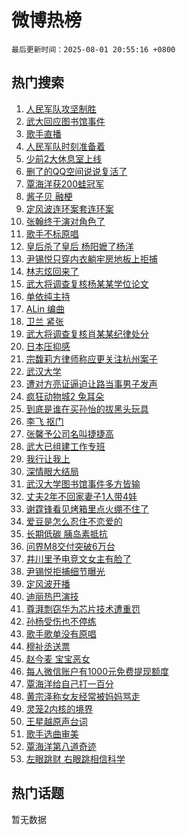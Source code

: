 # 微博热榜

`最后更新时间：2025-08-01 20:55:16 +0800`

## 热门搜索

1. [人民军队攻坚制胜](https://m.weibo.cn/search?containerid=100103type%3D1%26t%3D10%26q%3D%23%E4%BA%BA%E6%B0%91%E5%86%9B%E9%98%9F%E6%94%BB%E5%9D%9A%E5%88%B6%E8%83%9C%23&stream_entry_id=51&isnewpage=1&extparam=seat%3D1%26c_type%3D51%26q%3D%2523%25E4%25BA%25BA%25E6%25B0%2591%25E5%2586%259B%25E9%2598%259F%25E6%2594%25BB%25E5%259D%259A%25E5%2588%25B6%25E8%2583%259C%2523%26dgr%3D0%26cate%3D10103%26stream_entry_id%3D51%26filter_type%3Drealtimehot%26pos%3D0%26display_time%3D1754052915%26pre_seqid%3D17540529151400247659133)
1. [武大回应图书馆事件](https://m.weibo.cn/search?containerid=100103type%3D1%26t%3D10%26q%3D%23%E6%AD%A6%E5%A4%A7%E5%9B%9E%E5%BA%94%E5%9B%BE%E4%B9%A6%E9%A6%86%E4%BA%8B%E4%BB%B6%23&stream_entry_id=31&isnewpage=1&extparam=seat%3D1%26c_type%3D31%26flag%3D4%26band_rank%3D1%26cate%3D5001%26lcate%3D5001%26stream_entry_id%3D31%26q%3D%2523%25E6%25AD%25A6%25E5%25A4%25A7%25E5%259B%259E%25E5%25BA%2594%25E5%259B%25BE%25E4%25B9%25A6%25E9%25A6%2586%25E4%25BA%258B%25E4%25BB%25B6%2523%26dgr%3D0%26realpos%3D1%26filter_type%3Drealtimehot%26pos%3D0%26display_time%3D1754052915%26pre_seqid%3D17540529151400247659133)
1. [歌手直播](https://m.weibo.cn/search?containerid=100103type%3D1%26t%3D10%26q%3D%E6%AD%8C%E6%89%8B%E7%9B%B4%E6%92%AD&stream_entry_id=31&isnewpage=1&extparam=seat%3D1%26c_type%3D31%26flag%3D2%26band_rank%3D2%26cate%3D5001%26lcate%3D5001%26stream_entry_id%3D31%26q%3D%25E6%25AD%258C%25E6%2589%258B%25E7%259B%25B4%25E6%2592%25AD%26dgr%3D0%26realpos%3D2%26filter_type%3Drealtimehot%26pos%3D1%26display_time%3D1754052915%26pre_seqid%3D17540529151400247659133)
1. [人民军队时刻准备着](https://m.weibo.cn/search?containerid=100103type%3D1%26t%3D10%26q%3D%23%E4%BA%BA%E6%B0%91%E5%86%9B%E9%98%9F%E6%97%B6%E5%88%BB%E5%87%86%E5%A4%87%E7%9D%80%23&stream_entry_id=31&isnewpage=1&extparam=seat%3D1%26c_type%3D31%26flag%3D0%26band_rank%3D3%26cate%3D5001%26lcate%3D5001%26stream_entry_id%3D31%26q%3D%2523%25E4%25BA%25BA%25E6%25B0%2591%25E5%2586%259B%25E9%2598%259F%25E6%2597%25B6%25E5%2588%25BB%25E5%2587%2586%25E5%25A4%2587%25E7%259D%2580%2523%26dgr%3D0%26realpos%3D3%26filter_type%3Drealtimehot%26pos%3D2%26display_time%3D1754052915%26pre_seqid%3D17540529151400247659133)
1. [少前2大休息室上线](https://m.weibo.cn/search?containerid=100103type%3D1%26t%3D10%26q%3D%23%E5%B0%91%E5%89%8D2%E5%A4%A7%E4%BC%91%E6%81%AF%E5%AE%A4%E4%B8%8A%E7%BA%BF%23&stream_entry_id=31&isnewpage=1&extparam=seat%3D1%26c_type%3D31%26band_rank%3D4%26cate%3D5001%26lcate%3D5001%26stream_entry_id%3D31%26topic_ad%3D1%26q%3D%2523%25E5%25B0%2591%25E5%2589%258D2%25E5%25A4%25A7%25E4%25BC%2591%25E6%2581%25AF%25E5%25AE%25A4%25E4%25B8%258A%25E7%25BA%25BF%2523%26dgr%3D0%26adid%3D295136%26is_ad_pos%3D1%26filter_type%3Drealtimehot%26pos%3D3%26display_time%3D1754052915%26pre_seqid%3D17540529151400247659133)
1. [删了的QQ空间说说复活了](https://m.weibo.cn/search?containerid=100103type%3D1%26t%3D10%26q%3D%E5%88%A0%E4%BA%86%E7%9A%84QQ%E7%A9%BA%E9%97%B4%E8%AF%B4%E8%AF%B4%E5%A4%8D%E6%B4%BB%E4%BA%86&stream_entry_id=31&isnewpage=1&extparam=seat%3D1%26c_type%3D31%26flag%3D1%26band_rank%3D4%26cate%3D5001%26lcate%3D5001%26stream_entry_id%3D31%26q%3D%25E5%2588%25A0%25E4%25BA%2586%25E7%259A%2584QQ%25E7%25A9%25BA%25E9%2597%25B4%25E8%25AF%25B4%25E8%25AF%25B4%25E5%25A4%258D%25E6%25B4%25BB%25E4%25BA%2586%26dgr%3D0%26realpos%3D4%26filter_type%3Drealtimehot%26pos%3D4%26display_time%3D1754052915%26pre_seqid%3D17540529151400247659133)
1. [覃海洋获200蛙冠军](https://m.weibo.cn/search?containerid=100103type%3D1%26t%3D10%26q%3D%23%E8%A6%83%E6%B5%B7%E6%B4%8B%E8%8E%B7200%E8%9B%99%E5%86%A0%E5%86%9B%23&stream_entry_id=31&isnewpage=1&extparam=seat%3D1%26c_type%3D31%26flag%3D1%26band_rank%3D5%26cate%3D5001%26lcate%3D5001%26stream_entry_id%3D31%26q%3D%2523%25E8%25A6%2583%25E6%25B5%25B7%25E6%25B4%258B%25E8%258E%25B7200%25E8%259B%2599%25E5%2586%25A0%25E5%2586%259B%2523%26dgr%3D0%26realpos%3D5%26filter_type%3Drealtimehot%26pos%3D5%26display_time%3D1754052915%26pre_seqid%3D17540529151400247659133)
1. [酱子贝 融梗](https://m.weibo.cn/search?containerid=100103type%3D1%26t%3D10%26q%3D%E9%85%B1%E5%AD%90%E8%B4%9D+%E8%9E%8D%E6%A2%97&stream_entry_id=31&isnewpage=1&extparam=seat%3D1%26c_type%3D31%26flag%3D1%26band_rank%3D6%26cate%3D5001%26lcate%3D5001%26stream_entry_id%3D31%26q%3D%25E9%2585%25B1%25E5%25AD%2590%25E8%25B4%259D%2520%25E8%259E%258D%25E6%25A2%2597%26dgr%3D0%26realpos%3D6%26filter_type%3Drealtimehot%26pos%3D6%26display_time%3D1754052915%26pre_seqid%3D17540529151400247659133)
1. [定风波连环案套连环案](https://m.weibo.cn/search?containerid=100103type%3D1%26t%3D10%26q%3D%23%E5%AE%9A%E9%A3%8E%E6%B3%A2%E8%BF%9E%E7%8E%AF%E6%A1%88%E5%A5%97%E8%BF%9E%E7%8E%AF%E6%A1%88%23&stream_entry_id=31&isnewpage=1&extparam=seat%3D1%26c_type%3D31%26band_rank%3D7%26cate%3D5001%26lcate%3D5001%26stream_entry_id%3D31%26q%3D%2523%25E5%25AE%259A%25E9%25A3%258E%25E6%25B3%25A2%25E8%25BF%259E%25E7%258E%25AF%25E6%25A1%2588%25E5%25A5%2597%25E8%25BF%259E%25E7%258E%25AF%25E6%25A1%2588%2523%26dgr%3D0%26adid%3D295544%26is_ad_pos%3D1%26filter_type%3Drealtimehot%26pos%3D7%26display_time%3D1754052915%26pre_seqid%3D17540529151400247659133)
1. [张翰终于演对角色了](https://m.weibo.cn/search?containerid=100103type%3D1%26t%3D10%26q%3D%E5%BC%A0%E7%BF%B0%E7%BB%88%E4%BA%8E%E6%BC%94%E5%AF%B9%E8%A7%92%E8%89%B2%E4%BA%86&stream_entry_id=31&isnewpage=1&extparam=seat%3D1%26c_type%3D31%26flag%3D2%26band_rank%3D7%26cate%3D5001%26lcate%3D5001%26stream_entry_id%3D31%26q%3D%25E5%25BC%25A0%25E7%25BF%25B0%25E7%25BB%2588%25E4%25BA%258E%25E6%25BC%2594%25E5%25AF%25B9%25E8%25A7%2592%25E8%2589%25B2%25E4%25BA%2586%26dgr%3D0%26realpos%3D7%26filter_type%3Drealtimehot%26pos%3D8%26display_time%3D1754052915%26pre_seqid%3D17540529151400247659133)
1. [歌手不标原唱](https://m.weibo.cn/search?containerid=100103type%3D1%26t%3D10%26q%3D%E6%AD%8C%E6%89%8B%E4%B8%8D%E6%A0%87%E5%8E%9F%E5%94%B1&stream_entry_id=31&isnewpage=1&extparam=seat%3D1%26c_type%3D31%26flag%3D1%26band_rank%3D8%26cate%3D5001%26lcate%3D5001%26stream_entry_id%3D31%26q%3D%25E6%25AD%258C%25E6%2589%258B%25E4%25B8%258D%25E6%25A0%2587%25E5%258E%259F%25E5%2594%25B1%26dgr%3D0%26realpos%3D8%26filter_type%3Drealtimehot%26pos%3D9%26display_time%3D1754052915%26pre_seqid%3D17540529151400247659133)
1. [皇后杀了皇后 杨阳嬷了杨洋](https://m.weibo.cn/search?containerid=100103type%3D1%26t%3D10%26q%3D%E7%9A%87%E5%90%8E%E6%9D%80%E4%BA%86%E7%9A%87%E5%90%8E+%E6%9D%A8%E9%98%B3%E5%AC%B7%E4%BA%86%E6%9D%A8%E6%B4%8B&stream_entry_id=31&isnewpage=1&extparam=seat%3D1%26c_type%3D31%26flag%3D2%26band_rank%3D9%26cate%3D5001%26lcate%3D5001%26stream_entry_id%3D31%26q%3D%25E7%259A%2587%25E5%2590%258E%25E6%259D%2580%25E4%25BA%2586%25E7%259A%2587%25E5%2590%258E%2520%25E6%259D%25A8%25E9%2598%25B3%25E5%25AC%25B7%25E4%25BA%2586%25E6%259D%25A8%25E6%25B4%258B%26dgr%3D0%26realpos%3D9%26filter_type%3Drealtimehot%26pos%3D10%26display_time%3D1754052915%26pre_seqid%3D17540529151400247659133)
1. [尹锡悦只穿内衣躺牢房地板上拒捕](https://m.weibo.cn/search?containerid=100103type%3D1%26t%3D10%26q%3D%23%E5%B0%B9%E9%94%A1%E6%82%A6%E5%8F%AA%E7%A9%BF%E5%86%85%E8%A1%A3%E8%BA%BA%E7%89%A2%E6%88%BF%E5%9C%B0%E6%9D%BF%E4%B8%8A%E6%8B%92%E6%8D%95%23&stream_entry_id=31&isnewpage=1&extparam=seat%3D1%26c_type%3D31%26flag%3D1%26band_rank%3D10%26cate%3D5001%26lcate%3D5001%26stream_entry_id%3D31%26q%3D%2523%25E5%25B0%25B9%25E9%2594%25A1%25E6%2582%25A6%25E5%258F%25AA%25E7%25A9%25BF%25E5%2586%2585%25E8%25A1%25A3%25E8%25BA%25BA%25E7%2589%25A2%25E6%2588%25BF%25E5%259C%25B0%25E6%259D%25BF%25E4%25B8%258A%25E6%258B%2592%25E6%258D%2595%2523%26dgr%3D0%26realpos%3D10%26filter_type%3Drealtimehot%26pos%3D11%26display_time%3D1754052915%26pre_seqid%3D17540529151400247659133)
1. [林志炫回来了](https://m.weibo.cn/search?containerid=100103type%3D1%26t%3D10%26q%3D%E6%9E%97%E5%BF%97%E7%82%AB%E5%9B%9E%E6%9D%A5%E4%BA%86&stream_entry_id=31&isnewpage=1&extparam=seat%3D1%26c_type%3D31%26flag%3D1%26band_rank%3D11%26cate%3D5001%26lcate%3D5001%26stream_entry_id%3D31%26q%3D%25E6%259E%2597%25E5%25BF%2597%25E7%2582%25AB%25E5%259B%259E%25E6%259D%25A5%25E4%25BA%2586%26dgr%3D0%26realpos%3D11%26filter_type%3Drealtimehot%26pos%3D12%26display_time%3D1754052915%26pre_seqid%3D17540529151400247659133)
1. [武大将调查复核杨某某学位论文](https://m.weibo.cn/search?containerid=100103type%3D1%26t%3D10%26q%3D%23%E6%AD%A6%E5%A4%A7%E5%B0%86%E8%B0%83%E6%9F%A5%E5%A4%8D%E6%A0%B8%E6%9D%A8%E6%9F%90%E6%9F%90%E5%AD%A6%E4%BD%8D%E8%AE%BA%E6%96%87%23&stream_entry_id=31&isnewpage=1&extparam=seat%3D1%26c_type%3D31%26flag%3D0%26band_rank%3D12%26cate%3D5001%26lcate%3D5001%26stream_entry_id%3D31%26q%3D%2523%25E6%25AD%25A6%25E5%25A4%25A7%25E5%25B0%2586%25E8%25B0%2583%25E6%259F%25A5%25E5%25A4%258D%25E6%25A0%25B8%25E6%259D%25A8%25E6%259F%2590%25E6%259F%2590%25E5%25AD%25A6%25E4%25BD%258D%25E8%25AE%25BA%25E6%2596%2587%2523%26dgr%3D0%26realpos%3D12%26filter_type%3Drealtimehot%26pos%3D13%26display_time%3D1754052915%26pre_seqid%3D17540529151400247659133)
1. [单依纯主持](https://m.weibo.cn/search?containerid=100103type%3D1%26t%3D10%26q%3D%23%E5%8D%95%E4%BE%9D%E7%BA%AF%E4%B8%BB%E6%8C%81%23&stream_entry_id=31&isnewpage=1&extparam=seat%3D1%26c_type%3D31%26flag%3D1%26band_rank%3D13%26cate%3D5001%26lcate%3D5001%26stream_entry_id%3D31%26q%3D%2523%25E5%258D%2595%25E4%25BE%259D%25E7%25BA%25AF%25E4%25B8%25BB%25E6%258C%2581%2523%26dgr%3D0%26realpos%3D13%26filter_type%3Drealtimehot%26pos%3D14%26display_time%3D1754052915%26pre_seqid%3D17540529151400247659133)
1. [ALin 编曲](https://m.weibo.cn/search?containerid=100103type%3D1%26t%3D10%26q%3DALin+%E7%BC%96%E6%9B%B2&stream_entry_id=31&isnewpage=1&extparam=seat%3D1%26c_type%3D31%26flag%3D1%26band_rank%3D14%26cate%3D5001%26lcate%3D5001%26stream_entry_id%3D31%26q%3DALin%2520%25E7%25BC%2596%25E6%259B%25B2%26dgr%3D0%26realpos%3D14%26filter_type%3Drealtimehot%26pos%3D15%26display_time%3D1754052915%26pre_seqid%3D17540529151400247659133)
1. [卫兰 紧张](https://m.weibo.cn/search?containerid=100103type%3D1%26t%3D10%26q%3D%E5%8D%AB%E5%85%B0+%E7%B4%A7%E5%BC%A0&stream_entry_id=31&isnewpage=1&extparam=seat%3D1%26c_type%3D31%26flag%3D1%26band_rank%3D15%26cate%3D5001%26lcate%3D5001%26stream_entry_id%3D31%26q%3D%25E5%258D%25AB%25E5%2585%25B0%2520%25E7%25B4%25A7%25E5%25BC%25A0%26dgr%3D0%26realpos%3D15%26filter_type%3Drealtimehot%26pos%3D16%26display_time%3D1754052915%26pre_seqid%3D17540529151400247659133)
1. [武大将调查复核肖某某纪律处分](https://m.weibo.cn/search?containerid=100103type%3D1%26t%3D10%26q%3D%23%E6%AD%A6%E5%A4%A7%E5%B0%86%E8%B0%83%E6%9F%A5%E5%A4%8D%E6%A0%B8%E8%82%96%E6%9F%90%E6%9F%90%E7%BA%AA%E5%BE%8B%E5%A4%84%E5%88%86%23&stream_entry_id=31&isnewpage=1&extparam=seat%3D1%26c_type%3D31%26flag%3D0%26band_rank%3D16%26cate%3D5001%26lcate%3D5001%26stream_entry_id%3D31%26q%3D%2523%25E6%25AD%25A6%25E5%25A4%25A7%25E5%25B0%2586%25E8%25B0%2583%25E6%259F%25A5%25E5%25A4%258D%25E6%25A0%25B8%25E8%2582%2596%25E6%259F%2590%25E6%259F%2590%25E7%25BA%25AA%25E5%25BE%258B%25E5%25A4%2584%25E5%2588%2586%2523%26dgr%3D0%26realpos%3D16%26filter_type%3Drealtimehot%26pos%3D17%26display_time%3D1754052915%26pre_seqid%3D17540529151400247659133)
1. [日本压抑感](https://m.weibo.cn/search?containerid=100103type%3D1%26t%3D10%26q%3D%E6%97%A5%E6%9C%AC%E5%8E%8B%E6%8A%91%E6%84%9F&stream_entry_id=31&isnewpage=1&extparam=seat%3D1%26c_type%3D31%26flag%3D0%26band_rank%3D17%26cate%3D5001%26lcate%3D5001%26stream_entry_id%3D31%26q%3D%25E6%2597%25A5%25E6%259C%25AC%25E5%258E%258B%25E6%258A%2591%25E6%2584%259F%26dgr%3D0%26realpos%3D17%26filter_type%3Drealtimehot%26pos%3D18%26display_time%3D1754052915%26pre_seqid%3D17540529151400247659133)
1. [宗馥莉方律师称应更关注杭州案子](https://m.weibo.cn/search?containerid=100103type%3D1%26t%3D10%26q%3D%23%E5%AE%97%E9%A6%A5%E8%8E%89%E6%96%B9%E5%BE%8B%E5%B8%88%E7%A7%B0%E5%BA%94%E6%9B%B4%E5%85%B3%E6%B3%A8%E6%9D%AD%E5%B7%9E%E6%A1%88%E5%AD%90%23&stream_entry_id=31&isnewpage=1&extparam=seat%3D1%26c_type%3D31%26flag%3D1%26band_rank%3D18%26cate%3D5001%26lcate%3D5001%26stream_entry_id%3D31%26q%3D%2523%25E5%25AE%2597%25E9%25A6%25A5%25E8%258E%2589%25E6%2596%25B9%25E5%25BE%258B%25E5%25B8%2588%25E7%25A7%25B0%25E5%25BA%2594%25E6%259B%25B4%25E5%2585%25B3%25E6%25B3%25A8%25E6%259D%25AD%25E5%25B7%259E%25E6%25A1%2588%25E5%25AD%2590%2523%26dgr%3D0%26realpos%3D18%26filter_type%3Drealtimehot%26pos%3D19%26display_time%3D1754052915%26pre_seqid%3D17540529151400247659133)
1. [武汉大学](https://m.weibo.cn/search?containerid=100103type%3D1%26t%3D10%26q%3D%E6%AD%A6%E6%B1%89%E5%A4%A7%E5%AD%A6&stream_entry_id=31&isnewpage=1&extparam=seat%3D1%26c_type%3D31%26flag%3D0%26band_rank%3D19%26cate%3D5001%26lcate%3D5001%26stream_entry_id%3D31%26q%3D%25E6%25AD%25A6%25E6%25B1%2589%25E5%25A4%25A7%25E5%25AD%25A6%26dgr%3D0%26realpos%3D19%26filter_type%3Drealtimehot%26pos%3D20%26display_time%3D1754052915%26pre_seqid%3D17540529151400247659133)
1. [遭对方亮证逼迫让路当事男子发声](https://m.weibo.cn/search?containerid=100103type%3D1%26t%3D10%26q%3D%23%E9%81%AD%E5%AF%B9%E6%96%B9%E4%BA%AE%E8%AF%81%E9%80%BC%E8%BF%AB%E8%AE%A9%E8%B7%AF%E5%BD%93%E4%BA%8B%E7%94%B7%E5%AD%90%E5%8F%91%E5%A3%B0%23&stream_entry_id=31&isnewpage=1&extparam=seat%3D1%26c_type%3D31%26flag%3D1%26band_rank%3D20%26cate%3D5001%26lcate%3D5001%26stream_entry_id%3D31%26q%3D%2523%25E9%2581%25AD%25E5%25AF%25B9%25E6%2596%25B9%25E4%25BA%25AE%25E8%25AF%2581%25E9%2580%25BC%25E8%25BF%25AB%25E8%25AE%25A9%25E8%25B7%25AF%25E5%25BD%2593%25E4%25BA%258B%25E7%2594%25B7%25E5%25AD%2590%25E5%258F%2591%25E5%25A3%25B0%2523%26dgr%3D0%26realpos%3D20%26filter_type%3Drealtimehot%26pos%3D21%26display_time%3D1754052915%26pre_seqid%3D17540529151400247659133)
1. [疯狂动物城2 兔耳朵](https://m.weibo.cn/search?containerid=100103type%3D1%26t%3D10%26q%3D%E7%96%AF%E7%8B%82%E5%8A%A8%E7%89%A9%E5%9F%8E2+%E5%85%94%E8%80%B3%E6%9C%B5&stream_entry_id=31&isnewpage=1&extparam=seat%3D1%26c_type%3D31%26flag%3D1%26band_rank%3D21%26cate%3D5001%26lcate%3D5001%26stream_entry_id%3D31%26q%3D%25E7%2596%25AF%25E7%258B%2582%25E5%258A%25A8%25E7%2589%25A9%25E5%259F%258E2%2520%25E5%2585%2594%25E8%2580%25B3%25E6%259C%25B5%26dgr%3D0%26realpos%3D21%26filter_type%3Drealtimehot%26pos%3D22%26display_time%3D1754052915%26pre_seqid%3D17540529151400247659133)
1. [到底是谁在买孙怡的拔黑头玩具](https://m.weibo.cn/search?containerid=100103type%3D1%26t%3D10%26q%3D%E5%88%B0%E5%BA%95%E6%98%AF%E8%B0%81%E5%9C%A8%E4%B9%B0%E5%AD%99%E6%80%A1%E7%9A%84%E6%8B%94%E9%BB%91%E5%A4%B4%E7%8E%A9%E5%85%B7&stream_entry_id=31&isnewpage=1&extparam=seat%3D1%26c_type%3D31%26flag%3D1%26band_rank%3D22%26cate%3D5001%26lcate%3D5001%26stream_entry_id%3D31%26q%3D%25E5%2588%25B0%25E5%25BA%2595%25E6%2598%25AF%25E8%25B0%2581%25E5%259C%25A8%25E4%25B9%25B0%25E5%25AD%2599%25E6%2580%25A1%25E7%259A%2584%25E6%258B%2594%25E9%25BB%2591%25E5%25A4%25B4%25E7%258E%25A9%25E5%2585%25B7%26dgr%3D0%26realpos%3D22%26filter_type%3Drealtimehot%26pos%3D23%26display_time%3D1754052915%26pre_seqid%3D17540529151400247659133)
1. [李飞 抠门](https://m.weibo.cn/search?containerid=100103type%3D1%26t%3D10%26q%3D%E6%9D%8E%E9%A3%9E+%E6%8A%A0%E9%97%A8&stream_entry_id=31&isnewpage=1&extparam=seat%3D1%26c_type%3D31%26flag%3D0%26band_rank%3D23%26cate%3D5001%26lcate%3D5001%26stream_entry_id%3D31%26q%3D%25E6%259D%258E%25E9%25A3%259E%2520%25E6%258A%25A0%25E9%2597%25A8%26dgr%3D0%26realpos%3D23%26filter_type%3Drealtimehot%26pos%3D24%26display_time%3D1754052915%26pre_seqid%3D17540529151400247659133)
1. [张馨予公司名叫捷捷高](https://m.weibo.cn/search?containerid=100103type%3D1%26t%3D10%26q%3D%23%E5%BC%A0%E9%A6%A8%E4%BA%88%E5%85%AC%E5%8F%B8%E5%90%8D%E5%8F%AB%E6%8D%B7%E6%8D%B7%E9%AB%98%23&stream_entry_id=31&isnewpage=1&extparam=seat%3D1%26c_type%3D31%26flag%3D0%26band_rank%3D24%26cate%3D5001%26lcate%3D5001%26stream_entry_id%3D31%26q%3D%2523%25E5%25BC%25A0%25E9%25A6%25A8%25E4%25BA%2588%25E5%2585%25AC%25E5%258F%25B8%25E5%2590%258D%25E5%258F%25AB%25E6%258D%25B7%25E6%258D%25B7%25E9%25AB%2598%2523%26dgr%3D0%26realpos%3D24%26filter_type%3Drealtimehot%26pos%3D25%26display_time%3D1754052915%26pre_seqid%3D17540529151400247659133)
1. [武大已组建工作专班](https://m.weibo.cn/search?containerid=100103type%3D1%26t%3D10%26q%3D%23%E6%AD%A6%E5%A4%A7%E5%B7%B2%E7%BB%84%E5%BB%BA%E5%B7%A5%E4%BD%9C%E4%B8%93%E7%8F%AD%23&stream_entry_id=31&isnewpage=1&extparam=seat%3D1%26c_type%3D31%26flag%3D0%26band_rank%3D25%26cate%3D5001%26lcate%3D5001%26stream_entry_id%3D31%26q%3D%2523%25E6%25AD%25A6%25E5%25A4%25A7%25E5%25B7%25B2%25E7%25BB%2584%25E5%25BB%25BA%25E5%25B7%25A5%25E4%25BD%259C%25E4%25B8%2593%25E7%258F%25AD%2523%26dgr%3D0%26realpos%3D25%26filter_type%3Drealtimehot%26pos%3D26%26display_time%3D1754052915%26pre_seqid%3D17540529151400247659133)
1. [我行让我上](https://m.weibo.cn/search?containerid=100103type%3D1%26t%3D10%26q%3D%E6%88%91%E8%A1%8C%E8%AE%A9%E6%88%91%E4%B8%8A&stream_entry_id=31&isnewpage=1&extparam=seat%3D1%26c_type%3D31%26flag%3D0%26band_rank%3D26%26cate%3D5001%26lcate%3D5001%26stream_entry_id%3D31%26q%3D%25E6%2588%2591%25E8%25A1%258C%25E8%25AE%25A9%25E6%2588%2591%25E4%25B8%258A%26dgr%3D0%26realpos%3D26%26filter_type%3Drealtimehot%26pos%3D27%26display_time%3D1754052915%26pre_seqid%3D17540529151400247659133)
1. [深情眼大结局](https://m.weibo.cn/search?containerid=100103type%3D1%26t%3D10%26q%3D%E6%B7%B1%E6%83%85%E7%9C%BC%E5%A4%A7%E7%BB%93%E5%B1%80&stream_entry_id=31&isnewpage=1&extparam=seat%3D1%26c_type%3D31%26flag%3D1%26band_rank%3D27%26cate%3D5001%26lcate%3D5001%26stream_entry_id%3D31%26q%3D%25E6%25B7%25B1%25E6%2583%2585%25E7%259C%25BC%25E5%25A4%25A7%25E7%25BB%2593%25E5%25B1%2580%26dgr%3D0%26realpos%3D27%26filter_type%3Drealtimehot%26pos%3D28%26display_time%3D1754052915%26pre_seqid%3D17540529151400247659133)
1. [武汉大学图书馆事件多方皆输](https://m.weibo.cn/search?containerid=100103type%3D1%26t%3D10%26q%3D%23%E6%AD%A6%E6%B1%89%E5%A4%A7%E5%AD%A6%E5%9B%BE%E4%B9%A6%E9%A6%86%E4%BA%8B%E4%BB%B6%E5%A4%9A%E6%96%B9%E7%9A%86%E8%BE%93%23&stream_entry_id=31&isnewpage=1&extparam=seat%3D1%26c_type%3D31%26flag%3D0%26band_rank%3D28%26cate%3D5001%26lcate%3D5001%26stream_entry_id%3D31%26q%3D%2523%25E6%25AD%25A6%25E6%25B1%2589%25E5%25A4%25A7%25E5%25AD%25A6%25E5%259B%25BE%25E4%25B9%25A6%25E9%25A6%2586%25E4%25BA%258B%25E4%25BB%25B6%25E5%25A4%259A%25E6%2596%25B9%25E7%259A%2586%25E8%25BE%2593%2523%26dgr%3D0%26realpos%3D28%26filter_type%3Drealtimehot%26pos%3D29%26display_time%3D1754052915%26pre_seqid%3D17540529151400247659133)
1. [丈夫2年不回家妻子1人带4娃](https://m.weibo.cn/search?containerid=100103type%3D1%26t%3D10%26q%3D%23%E4%B8%88%E5%A4%AB2%E5%B9%B4%E4%B8%8D%E5%9B%9E%E5%AE%B6%E5%A6%BB%E5%AD%901%E4%BA%BA%E5%B8%A64%E5%A8%83%23&stream_entry_id=31&isnewpage=1&extparam=seat%3D1%26c_type%3D31%26flag%3D1%26band_rank%3D29%26cate%3D5001%26lcate%3D5001%26stream_entry_id%3D31%26q%3D%2523%25E4%25B8%2588%25E5%25A4%25AB2%25E5%25B9%25B4%25E4%25B8%258D%25E5%259B%259E%25E5%25AE%25B6%25E5%25A6%25BB%25E5%25AD%25901%25E4%25BA%25BA%25E5%25B8%25A64%25E5%25A8%2583%2523%26dgr%3D0%26realpos%3D29%26filter_type%3Drealtimehot%26pos%3D30%26display_time%3D1754052915%26pre_seqid%3D17540529151400247659133)
1. [谢霆锋看见烤箱里点火绷不住了](https://m.weibo.cn/search?containerid=100103type%3D1%26t%3D10%26q%3D%E8%B0%A2%E9%9C%86%E9%94%8B%E7%9C%8B%E8%A7%81%E7%83%A4%E7%AE%B1%E9%87%8C%E7%82%B9%E7%81%AB%E7%BB%B7%E4%B8%8D%E4%BD%8F%E4%BA%86&stream_entry_id=31&isnewpage=1&extparam=seat%3D1%26c_type%3D31%26flag%3D1%26band_rank%3D30%26cate%3D5001%26lcate%3D5001%26stream_entry_id%3D31%26q%3D%25E8%25B0%25A2%25E9%259C%2586%25E9%2594%258B%25E7%259C%258B%25E8%25A7%2581%25E7%2583%25A4%25E7%25AE%25B1%25E9%2587%258C%25E7%2582%25B9%25E7%2581%25AB%25E7%25BB%25B7%25E4%25B8%258D%25E4%25BD%258F%25E4%25BA%2586%26dgr%3D0%26realpos%3D30%26filter_type%3Drealtimehot%26pos%3D31%26display_time%3D1754052915%26pre_seqid%3D17540529151400247659133)
1. [爱豆是怎么忍住不恋爱的](https://m.weibo.cn/search?containerid=100103type%3D1%26t%3D10%26q%3D%E7%88%B1%E8%B1%86%E6%98%AF%E6%80%8E%E4%B9%88%E5%BF%8D%E4%BD%8F%E4%B8%8D%E6%81%8B%E7%88%B1%E7%9A%84&stream_entry_id=31&isnewpage=1&extparam=seat%3D1%26c_type%3D31%26flag%3D0%26band_rank%3D31%26cate%3D5001%26lcate%3D5001%26stream_entry_id%3D31%26q%3D%25E7%2588%25B1%25E8%25B1%2586%25E6%2598%25AF%25E6%2580%258E%25E4%25B9%2588%25E5%25BF%258D%25E4%25BD%258F%25E4%25B8%258D%25E6%2581%258B%25E7%2588%25B1%25E7%259A%2584%26dgr%3D0%26realpos%3D31%26filter_type%3Drealtimehot%26pos%3D32%26display_time%3D1754052915%26pre_seqid%3D17540529151400247659133)
1. [长期低碳 胰岛素抵抗](https://m.weibo.cn/search?containerid=100103type%3D1%26t%3D10%26q%3D%E9%95%BF%E6%9C%9F%E4%BD%8E%E7%A2%B3+%E8%83%B0%E5%B2%9B%E7%B4%A0%E6%8A%B5%E6%8A%97&stream_entry_id=31&isnewpage=1&extparam=seat%3D1%26c_type%3D31%26flag%3D1%26band_rank%3D32%26cate%3D5001%26lcate%3D5001%26stream_entry_id%3D31%26q%3D%25E9%2595%25BF%25E6%259C%259F%25E4%25BD%258E%25E7%25A2%25B3%2520%25E8%2583%25B0%25E5%25B2%259B%25E7%25B4%25A0%25E6%258A%25B5%25E6%258A%2597%26dgr%3D0%26realpos%3D32%26filter_type%3Drealtimehot%26pos%3D33%26display_time%3D1754052915%26pre_seqid%3D17540529151400247659133)
1. [问界M8交付突破6万台](https://m.weibo.cn/search?containerid=100103type%3D1%26t%3D10%26q%3D%23%E9%97%AE%E7%95%8CM8%E4%BA%A4%E4%BB%98%E7%AA%81%E7%A0%B46%E4%B8%87%E5%8F%B0%23&stream_entry_id=31&isnewpage=1&extparam=seat%3D1%26c_type%3D31%26flag%3D1%26band_rank%3D33%26cate%3D5001%26lcate%3D5001%26stream_entry_id%3D31%26q%3D%2523%25E9%2597%25AE%25E7%2595%258CM8%25E4%25BA%25A4%25E4%25BB%2598%25E7%25AA%2581%25E7%25A0%25B46%25E4%25B8%2587%25E5%258F%25B0%2523%26dgr%3D0%26realpos%3D33%26filter_type%3Drealtimehot%26pos%3D34%26display_time%3D1754052915%26pre_seqid%3D17540529151400247659133)
1. [井川里予电竞文女主有脸了](https://m.weibo.cn/search?containerid=100103type%3D1%26t%3D10%26q%3D%23%E4%BA%95%E5%B7%9D%E9%87%8C%E4%BA%88%E7%94%B5%E7%AB%9E%E6%96%87%E5%A5%B3%E4%B8%BB%E6%9C%89%E8%84%B8%E4%BA%86%23&stream_entry_id=31&isnewpage=1&extparam=seat%3D1%26c_type%3D31%26flag%3D1%26band_rank%3D34%26cate%3D5001%26lcate%3D5001%26stream_entry_id%3D31%26q%3D%2523%25E4%25BA%2595%25E5%25B7%259D%25E9%2587%258C%25E4%25BA%2588%25E7%2594%25B5%25E7%25AB%259E%25E6%2596%2587%25E5%25A5%25B3%25E4%25B8%25BB%25E6%259C%2589%25E8%2584%25B8%25E4%25BA%2586%2523%26dgr%3D0%26realpos%3D34%26filter_type%3Drealtimehot%26pos%3D35%26display_time%3D1754052915%26pre_seqid%3D17540529151400247659133)
1. [尹锡悦拒捕细节曝光](https://m.weibo.cn/search?containerid=100103type%3D1%26t%3D10%26q%3D%23%E5%B0%B9%E9%94%A1%E6%82%A6%E6%8B%92%E6%8D%95%E7%BB%86%E8%8A%82%E6%9B%9D%E5%85%89%23&stream_entry_id=31&isnewpage=1&extparam=seat%3D1%26c_type%3D31%26flag%3D1%26band_rank%3D35%26cate%3D5001%26lcate%3D5001%26stream_entry_id%3D31%26q%3D%2523%25E5%25B0%25B9%25E9%2594%25A1%25E6%2582%25A6%25E6%258B%2592%25E6%258D%2595%25E7%25BB%2586%25E8%258A%2582%25E6%259B%259D%25E5%2585%2589%2523%26dgr%3D0%26realpos%3D35%26filter_type%3Drealtimehot%26pos%3D36%26display_time%3D1754052915%26pre_seqid%3D17540529151400247659133)
1. [定风波开播](https://m.weibo.cn/search?containerid=100103type%3D1%26t%3D10%26q%3D%E5%AE%9A%E9%A3%8E%E6%B3%A2%E5%BC%80%E6%92%AD&stream_entry_id=31&isnewpage=1&extparam=seat%3D1%26c_type%3D31%26flag%3D0%26band_rank%3D36%26cate%3D5001%26lcate%3D5001%26stream_entry_id%3D31%26q%3D%25E5%25AE%259A%25E9%25A3%258E%25E6%25B3%25A2%25E5%25BC%2580%25E6%2592%25AD%26dgr%3D0%26realpos%3D36%26filter_type%3Drealtimehot%26pos%3D37%26display_time%3D1754052915%26pre_seqid%3D17540529151400247659133)
1. [迪丽热巴演技](https://m.weibo.cn/search?containerid=100103type%3D1%26t%3D10%26q%3D%23%E8%BF%AA%E4%B8%BD%E7%83%AD%E5%B7%B4%E6%BC%94%E6%8A%80%23&stream_entry_id=31&isnewpage=1&extparam=seat%3D1%26c_type%3D31%26flag%3D1%26band_rank%3D37%26cate%3D5001%26lcate%3D5001%26stream_entry_id%3D31%26q%3D%2523%25E8%25BF%25AA%25E4%25B8%25BD%25E7%2583%25AD%25E5%25B7%25B4%25E6%25BC%2594%25E6%258A%2580%2523%26dgr%3D0%26realpos%3D37%26filter_type%3Drealtimehot%26pos%3D38%26display_time%3D1754052915%26pre_seqid%3D17540529151400247659133)
1. [尊湃剽窃华为芯片技术遭重罚](https://m.weibo.cn/search?containerid=100103type%3D1%26t%3D10%26q%3D%23%E5%B0%8A%E6%B9%83%E5%89%BD%E7%AA%83%E5%8D%8E%E4%B8%BA%E8%8A%AF%E7%89%87%E6%8A%80%E6%9C%AF%E9%81%AD%E9%87%8D%E7%BD%9A%23&stream_entry_id=31&isnewpage=1&extparam=seat%3D1%26c_type%3D31%26flag%3D1%26band_rank%3D38%26cate%3D5001%26lcate%3D5001%26stream_entry_id%3D31%26q%3D%2523%25E5%25B0%258A%25E6%25B9%2583%25E5%2589%25BD%25E7%25AA%2583%25E5%258D%258E%25E4%25B8%25BA%25E8%258A%25AF%25E7%2589%2587%25E6%258A%2580%25E6%259C%25AF%25E9%2581%25AD%25E9%2587%258D%25E7%25BD%259A%2523%26dgr%3D0%26realpos%3D38%26filter_type%3Drealtimehot%26pos%3D39%26display_time%3D1754052915%26pre_seqid%3D17540529151400247659133)
1. [孙杨受伤也不停练](https://m.weibo.cn/search?containerid=100103type%3D1%26t%3D10%26q%3D%E5%AD%99%E6%9D%A8%E5%8F%97%E4%BC%A4%E4%B9%9F%E4%B8%8D%E5%81%9C%E7%BB%83&stream_entry_id=31&isnewpage=1&extparam=seat%3D1%26c_type%3D31%26flag%3D1%26band_rank%3D39%26cate%3D5001%26lcate%3D5001%26stream_entry_id%3D31%26q%3D%25E5%25AD%2599%25E6%259D%25A8%25E5%258F%2597%25E4%25BC%25A4%25E4%25B9%259F%25E4%25B8%258D%25E5%2581%259C%25E7%25BB%2583%26dgr%3D0%26realpos%3D39%26filter_type%3Drealtimehot%26pos%3D40%26display_time%3D1754052915%26pre_seqid%3D17540529151400247659133)
1. [歌手歌单没有原唱](https://m.weibo.cn/search?containerid=100103type%3D1%26t%3D10%26q%3D%23%E6%AD%8C%E6%89%8B%E6%AD%8C%E5%8D%95%E6%B2%A1%E6%9C%89%E5%8E%9F%E5%94%B1%23&stream_entry_id=31&isnewpage=1&extparam=seat%3D1%26c_type%3D31%26flag%3D1%26band_rank%3D40%26cate%3D5001%26lcate%3D5001%26stream_entry_id%3D31%26q%3D%2523%25E6%25AD%258C%25E6%2589%258B%25E6%25AD%258C%25E5%258D%2595%25E6%25B2%25A1%25E6%259C%2589%25E5%258E%259F%25E5%2594%25B1%2523%26dgr%3D0%26realpos%3D40%26filter_type%3Drealtimehot%26pos%3D41%26display_time%3D1754052915%26pre_seqid%3D17540529151400247659133)
1. [穆祉丞送票](https://m.weibo.cn/search?containerid=100103type%3D1%26t%3D10%26q%3D%23%E7%A9%86%E7%A5%89%E4%B8%9E%E9%80%81%E7%A5%A8%23&stream_entry_id=31&isnewpage=1&extparam=seat%3D1%26c_type%3D31%26flag%3D1%26band_rank%3D41%26cate%3D5001%26lcate%3D5001%26stream_entry_id%3D31%26q%3D%2523%25E7%25A9%2586%25E7%25A5%2589%25E4%25B8%259E%25E9%2580%2581%25E7%25A5%25A8%2523%26dgr%3D0%26realpos%3D41%26filter_type%3Drealtimehot%26pos%3D42%26display_time%3D1754052915%26pre_seqid%3D17540529151400247659133)
1. [赵今麦 宝宝恶女](https://m.weibo.cn/search?containerid=100103type%3D1%26t%3D10%26q%3D%E8%B5%B5%E4%BB%8A%E9%BA%A6+%E5%AE%9D%E5%AE%9D%E6%81%B6%E5%A5%B3&stream_entry_id=31&isnewpage=1&extparam=seat%3D1%26c_type%3D31%26flag%3D0%26band_rank%3D42%26cate%3D5001%26lcate%3D5001%26stream_entry_id%3D31%26q%3D%25E8%25B5%25B5%25E4%25BB%258A%25E9%25BA%25A6%2520%25E5%25AE%259D%25E5%25AE%259D%25E6%2581%25B6%25E5%25A5%25B3%26dgr%3D0%26realpos%3D42%26filter_type%3Drealtimehot%26pos%3D43%26display_time%3D1754052915%26pre_seqid%3D17540529151400247659133)
1. [每人微信账户有1000元免费提现额度](https://m.weibo.cn/search?containerid=100103type%3D1%26t%3D10%26q%3D%23%E6%AF%8F%E4%BA%BA%E5%BE%AE%E4%BF%A1%E8%B4%A6%E6%88%B7%E6%9C%891000%E5%85%83%E5%85%8D%E8%B4%B9%E6%8F%90%E7%8E%B0%E9%A2%9D%E5%BA%A6%23&stream_entry_id=31&isnewpage=1&extparam=seat%3D1%26c_type%3D31%26flag%3D1%26band_rank%3D43%26cate%3D5001%26lcate%3D5001%26stream_entry_id%3D31%26q%3D%2523%25E6%25AF%258F%25E4%25BA%25BA%25E5%25BE%25AE%25E4%25BF%25A1%25E8%25B4%25A6%25E6%2588%25B7%25E6%259C%25891000%25E5%2585%2583%25E5%2585%258D%25E8%25B4%25B9%25E6%258F%2590%25E7%258E%25B0%25E9%25A2%259D%25E5%25BA%25A6%2523%26dgr%3D0%26realpos%3D43%26filter_type%3Drealtimehot%26pos%3D44%26display_time%3D1754052915%26pre_seqid%3D17540529151400247659133)
1. [覃海洋给自己打一百分](https://m.weibo.cn/search?containerid=100103type%3D1%26t%3D10%26q%3D%23%E8%A6%83%E6%B5%B7%E6%B4%8B%E7%BB%99%E8%87%AA%E5%B7%B1%E6%89%93%E4%B8%80%E7%99%BE%E5%88%86%23&stream_entry_id=31&isnewpage=1&extparam=seat%3D1%26c_type%3D31%26flag%3D1%26band_rank%3D44%26cate%3D5001%26lcate%3D5001%26stream_entry_id%3D31%26q%3D%2523%25E8%25A6%2583%25E6%25B5%25B7%25E6%25B4%258B%25E7%25BB%2599%25E8%2587%25AA%25E5%25B7%25B1%25E6%2589%2593%25E4%25B8%2580%25E7%2599%25BE%25E5%2588%2586%2523%26dgr%3D0%26realpos%3D44%26filter_type%3Drealtimehot%26pos%3D45%26display_time%3D1754052915%26pre_seqid%3D17540529151400247659133)
1. [黄宗泽称女友经常被妈妈骂走](https://m.weibo.cn/search?containerid=100103type%3D1%26t%3D10%26q%3D%23%E9%BB%84%E5%AE%97%E6%B3%BD%E7%A7%B0%E5%A5%B3%E5%8F%8B%E7%BB%8F%E5%B8%B8%E8%A2%AB%E5%A6%88%E5%A6%88%E9%AA%82%E8%B5%B0%23&stream_entry_id=31&isnewpage=1&extparam=seat%3D1%26c_type%3D31%26flag%3D1%26band_rank%3D45%26cate%3D5001%26lcate%3D5001%26stream_entry_id%3D31%26q%3D%2523%25E9%25BB%2584%25E5%25AE%2597%25E6%25B3%25BD%25E7%25A7%25B0%25E5%25A5%25B3%25E5%258F%258B%25E7%25BB%258F%25E5%25B8%25B8%25E8%25A2%25AB%25E5%25A6%2588%25E5%25A6%2588%25E9%25AA%2582%25E8%25B5%25B0%2523%26dgr%3D0%26realpos%3D45%26filter_type%3Drealtimehot%26pos%3D46%26display_time%3D1754052915%26pre_seqid%3D17540529151400247659133)
1. [灵笼2内核的境界](https://m.weibo.cn/search?containerid=100103type%3D1%26t%3D10%26q%3D%E7%81%B5%E7%AC%BC2%E5%86%85%E6%A0%B8%E7%9A%84%E5%A2%83%E7%95%8C&stream_entry_id=31&isnewpage=1&extparam=seat%3D1%26c_type%3D31%26flag%3D1%26band_rank%3D46%26cate%3D5001%26lcate%3D5001%26stream_entry_id%3D31%26q%3D%25E7%2581%25B5%25E7%25AC%25BC2%25E5%2586%2585%25E6%25A0%25B8%25E7%259A%2584%25E5%25A2%2583%25E7%2595%258C%26dgr%3D0%26realpos%3D46%26filter_type%3Drealtimehot%26pos%3D47%26display_time%3D1754052915%26pre_seqid%3D17540529151400247659133)
1. [王星越原声台词](https://m.weibo.cn/search?containerid=100103type%3D1%26t%3D10%26q%3D%E7%8E%8B%E6%98%9F%E8%B6%8A%E5%8E%9F%E5%A3%B0%E5%8F%B0%E8%AF%8D&stream_entry_id=31&isnewpage=1&extparam=seat%3D1%26c_type%3D31%26flag%3D1%26band_rank%3D47%26cate%3D5001%26lcate%3D5001%26stream_entry_id%3D31%26q%3D%25E7%258E%258B%25E6%2598%259F%25E8%25B6%258A%25E5%258E%259F%25E5%25A3%25B0%25E5%258F%25B0%25E8%25AF%258D%26dgr%3D0%26realpos%3D47%26filter_type%3Drealtimehot%26pos%3D48%26display_time%3D1754052915%26pre_seqid%3D17540529151400247659133)
1. [歌手选曲审美](https://m.weibo.cn/search?containerid=100103type%3D1%26t%3D10%26q%3D%23%E6%AD%8C%E6%89%8B%E9%80%89%E6%9B%B2%E5%AE%A1%E7%BE%8E%23&stream_entry_id=31&isnewpage=1&extparam=seat%3D1%26c_type%3D31%26flag%3D1%26band_rank%3D48%26cate%3D5001%26lcate%3D5001%26stream_entry_id%3D31%26q%3D%2523%25E6%25AD%258C%25E6%2589%258B%25E9%2580%2589%25E6%259B%25B2%25E5%25AE%25A1%25E7%25BE%258E%2523%26dgr%3D0%26realpos%3D48%26filter_type%3Drealtimehot%26pos%3D49%26display_time%3D1754052915%26pre_seqid%3D17540529151400247659133)
1. [覃海洋第八道奇迹](https://m.weibo.cn/search?containerid=100103type%3D1%26t%3D10%26q%3D%23%E8%A6%83%E6%B5%B7%E6%B4%8B%E7%AC%AC%E5%85%AB%E9%81%93%E5%A5%87%E8%BF%B9%23&stream_entry_id=31&isnewpage=1&extparam=seat%3D1%26c_type%3D31%26flag%3D1%26band_rank%3D49%26cate%3D5001%26lcate%3D5001%26stream_entry_id%3D31%26q%3D%2523%25E8%25A6%2583%25E6%25B5%25B7%25E6%25B4%258B%25E7%25AC%25AC%25E5%2585%25AB%25E9%2581%2593%25E5%25A5%2587%25E8%25BF%25B9%2523%26dgr%3D0%26realpos%3D49%26filter_type%3Drealtimehot%26pos%3D50%26display_time%3D1754052915%26pre_seqid%3D17540529151400247659133)
1. [左眼跳财 右眼跳相信科学](https://m.weibo.cn/search?containerid=100103type%3D1%26t%3D10%26q%3D%E5%B7%A6%E7%9C%BC%E8%B7%B3%E8%B4%A2+%E5%8F%B3%E7%9C%BC%E8%B7%B3%E7%9B%B8%E4%BF%A1%E7%A7%91%E5%AD%A6&stream_entry_id=31&isnewpage=1&extparam=seat%3D1%26c_type%3D31%26flag%3D1%26band_rank%3D50%26cate%3D5001%26lcate%3D5001%26stream_entry_id%3D31%26q%3D%25E5%25B7%25A6%25E7%259C%25BC%25E8%25B7%25B3%25E8%25B4%25A2%2520%25E5%258F%25B3%25E7%259C%25BC%25E8%25B7%25B3%25E7%259B%25B8%25E4%25BF%25A1%25E7%25A7%2591%25E5%25AD%25A6%26dgr%3D0%26realpos%3D50%26filter_type%3Drealtimehot%26pos%3D51%26display_time%3D1754052915%26pre_seqid%3D17540529151400247659133)

## 热门话题

暂无数据
